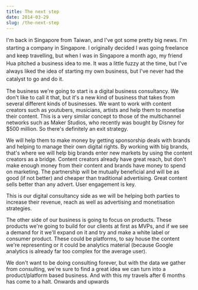 ```yaml
---
title: The next step
date: 2014-03-29
slug: /the-next-step
---
```


<span style="line-height: 1.5;">I'm back in Singapore from Taiwan, and I've got some pretty big news. I'm starting a company in Singapore. I originally decided I was going freelance and keep travelling, but when I was in Singapore a month ago, my friend Hua pitched a business idea to me. It was a little fuzzy at the time, but I've always liked the idea of starting my own business, but I've never had the catalyst to go and do it.</span>

The business we're going to start is a digital business consultancy. We don't like to call it that, but it's a new kind of business that takes from several different kinds of businesses. We want to work with content creators such as youtubers, musicians, artists and help them to monetise their content. This is a very similar concept to those of the multichannel networks such as Maker Studios, who recently was bought by Disney for $500 million. So there's definitely an exit strategy.

We will help them to make money by getting sponsorship deals with brands and helping to manage their own digital rights. By working with big brands, that's where we will help big brands enter new markets by using the content creators as a bridge. Content creators already have great reach, but don't make enough money from their content and brands have money to spend on marketing. The partnership will be mutually beneficial and will be as good (if not better) and cheaper than traditional advertising. Great content sells better than any advert. User engagement is key.

This is our digital consultancy side as we will be helping both parties to increase their revenue, reach as well as advertising and monetisation strategies.

The other side of our business is going to focus on products. These products we're going to build for our clients at first as MVPs, and if we see a demand for it we'll expand on it and try and make a white label or consumer product. These could be platforms, to say house the content we're representing or it could be analytics material (because Google analytics is already far too complex for the average user).

We don't want to be doing consulting forever, but with the data we gather from consulting, we're sure to find a great idea we can turn into a product/platform based business. And with this my travels after 6 months has come to a halt. Onwards and upwards
